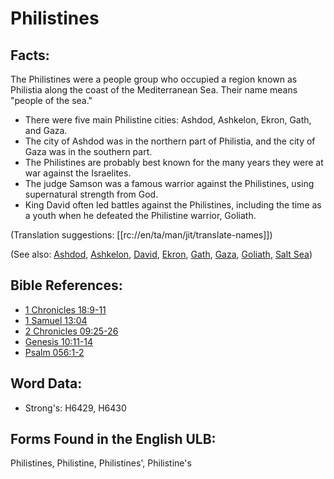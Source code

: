 # Philistines

## Facts:

The Philistines were a people group who occupied a region known as Philistia​ along the coast of the Mediterranean Sea. Their name means "people of the sea."

* There were five main Philistine cities: Ashdod, Ashkelon, Ekron, Gath, and Gaza.
* The city of Ashdod was in the northern part of Philistia, and the city of Gaza was in the southern part.
* The Philistines are probably best known for the many years they were at war against the Israelites.
* The judge Samson was a famous warrior against the Philistines, using supernatural strength from God.
* King David often led battles against the Philistines, including the time as a youth when he defeated the Philistine warrior, Goliath.

(Translation suggestions: [[rc://en/ta/man/jit/translate-names]])

(See also: [Ashdod](../names/ashdod.md), [Ashkelon](../names/ashkelon.md), [David](../names/david.md), [Ekron](../names/ekron.md), [Gath](../names/gath.md), [Gaza](../names/gaza.md), [Goliath](../names/goliath.md), [Salt Sea](../names/saltsea.md))

## Bible References:

* [1 Chronicles 18:9-11](rc://en/tn/help/1ch/18/09)
* [1 Samuel 13:04](rc://en/tn/help/1sa/13/04)
* [2 Chronicles 09:25-26](rc://en/tn/help/2ch/09/25)
* [Genesis 10:11-14](rc://en/tn/help/gen/10/11)
* [Psalm 056:1-2](rc://en/tn/help/psa/056/001)

## Word Data:

* Strong's: H6429, H6430

## Forms Found in the English ULB:

Philistines, Philistine, Philistines', Philistine's
